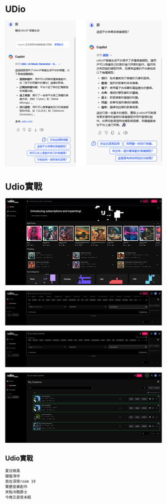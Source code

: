 # UDio
![UDIO_features.png](../pics/UDIO_features.png)

# Udio實戰
![udio_1](../pics/udio_1.JPG)



![udio_3](../pics/udio_3.JPG)

![udio_4](../pics/udio_4.JPG)

![udio_5](../pics/udio_5.JPG)


## Udio實戰
```
夏日微風
鍵盤清伴
我在深夜room 19
驚艷音樂創作
來點冷酷爵士
今晚又是夜未眠
```
